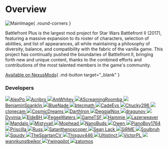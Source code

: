 # Overview

![MainImage](https://staticdelivery.nexusmods.com/mods/2229/images/7592/7592-1674924853-1190615040.png){ .round-corners }

Battlefront Plus is the largest mod project for Star Wars Battlefront II (2017), featuring a massive expansion to its roster of characters, selection of abilities, and list of appearances, all while maintaining a philosophy of diversity, balance, and compatibility with the fabric of the vanilla game. This project has continually pushed the boundaries of Battlefront II, bringing forth new and unique content, thanks to the combined efforts and contributions of the most talented members in the game's community.

[Available on NexusMods](https://www.nexusmods.com/starwarsbattlefront22017/mods/7592){ .md-button target="_blank" }

### Developers

<a class="devs" href="https://www.nexusmods.com/starwarsjedifallenorder/users/86430143" target="_blank" rel="noopener noreferrer">
    <img class="no-lb" src="https://forums.nexusmods.com/uploads/profile/photo-thumb-86430143.jpg"/>AlexPo
</a>
<a class="devs" href="https://acribro.artstation.com" target="_blank" rel="noopener noreferrer">
    <img class="no-lb" src="https://cdnb.artstation.com/p/users/avatars/002/819/735/large/6102192eaa6c4675e09fe36d8540c323.jpg"/>Acribro
</a>
<a class="devs" href="https://www.nexusmods.com/starwarsbattlefront22017/users/75185453" target="_blank" rel="noopener noreferrer">
    <img class="no-lb" src="https://forums.nexusmods.com/uploads/profile/photo-thumb-75185453.png"/>AmWhitey
</a>
<a class="devs" href="https://www.nexusmods.com/starwarsbattlefront22017/users/90993108" target="_blank" rel="noopener noreferrer">
    <img class="no-lb" src="https://forum.nexusmods.com/uploads/profile/photo-thumb-90993108.png"/>AScreamingRoomba
</a>
<a class="devs" href="https://www.nexusmods.com/starwarsbattlefront22017/users/91711178" target="_blank" rel="noopener noreferrer">
    <img class="no-lb" src="https://forum.nexusmods.com/uploads/profile/photo-thumb-91711178.jpg"/>BenjaminSpanklin
</a>
<a class="devs" href="https://www.nexusmods.com/starwarsbattlefront22017/users/85573843" target="_blank" rel="noopener noreferrer">
    <img class="no-lb" src="https://forum.nexusmods.com/uploads/profile/photo-thumb-85573843.jpg"/>BlueNade
</a>
<a class="devs" href="https://www.nexusmods.com/users/96122843" target="_blank" rel="noopener noreferrer">
    <img class="no-lb" src="https://forum.nexusmods.com/uploads/profile/photo-thumb-96122843.png"/>btecmath
</a>
<a class="devs" href="https://github.com/CadeEvs" target="_blank" rel="noopener noreferrer">
    <img class="no-lb" src="https://pbs.twimg.com/profile_images/1598458260973142017/SGV1p6cJ_400x400.jpg"/>CadeEvs
</a>
<a class="devs" href="https://www.nexusmods.com/starwarsbattlefront22017/users/50364291" target="_blank" rel="noopener noreferrer">
    <img class="no-lb" src="https://forum.nexusmods.com/uploads/profile/photo-thumb-50364291.png?_r=1548501683"/>Chucky296
</a>
<a class="devs" href="https://www.nexusmods.com/starwarsbattlefront22017/users/26626349" target="_blank" rel="noopener noreferrer">
    <img class="no-lb" src="https://www.nexusmods.com/assets/images/default/avatar.png"/>clonecam
</a>
<a class="devs" href="https://github.com/CosmicDreamsOfCode" target="_blank" rel="noopener noreferrer">
    <img class="no-lb" src="https://avatars.githubusercontent.com/u/33284629"/>CosmicDreams
</a>
<a class="devs" href="https://www.artstation.com/darth_ir0n" target="_blank" rel="noopener noreferrer">
    <img class="no-lb" src="https://cdna.artstation.com/p/users/avatars/003/301/040/large/56a65d27571435237c1c8d7e37a76eef.jpg"/>DarthIron
</a>
<a class="devs" href="https://www.moddb.com/members/deggialnox/mods" target="_blank" rel="noopener noreferrer">
    <img class="no-lb" src="https://cdnb.artstation.com/p/users/avatars/001/610/909/large/b16050371380be6f3e59eb376cd28610.jpg"/>DeggialNox
</a>
<a class="devs" href="https://www.nexusmods.com/starwarsbattlefront22017/users/100537993" target="_blank" rel="noopener noreferrer">
    <img class="no-lb" src="https://forum.nexusmods.com/uploads/profile/photo-thumb-100537993.png?_r=1643762433"/>dragunov
</a>
<a class="devs" href="https://github.com/Dyvinia" target="_blank" rel="noopener noreferrer">
    <img class="no-lb" src="https://pbs.twimg.com/profile_images/1648431870659514370/RpOji4oG_400x400.jpg"/>Dyvinia
</a>
<a class="devs" href="https://www.nexusmods.com/starwarsbattlefront22017/users/50706001" target="_blank" rel="noopener noreferrer">
    <img class="no-lb" src="https://forum.nexusmods.com/uploads/profile/photo-thumb-50706001.png"/>EldeBH
</a>
<a class="devs" href="https://www.artstation.com/fegeewaters" target="_blank" rel="noopener noreferrer">
    <img class="no-lb" src="https://cdnb.artstation.com/p/users/avatars/004/867/117/large/91da7c5c08a382a4482caf5b76b29fca.jpg"/>FegeeWaters
</a>
<a class="devs" href="https://www.nexusmods.com/starwarsbattlefront22017/users/50247216" target="_blank" rel="noopener noreferrer">
    <img class="no-lb" src="https://forum.nexusmods.com/uploads/profile/photo-thumb-50247216.jpg"/>GameTSF
</a>
<a class="devs" href="https://www.artstation.com/hamflap8d" target="_blank" rel="noopener noreferrer">
    <img class="no-lb" src="https://cdnb.artstation.com/p/users/avatars/001/140/167/large/e64f7c0b9aee95c350d6729d02cab929.jpg"/>Hammie
</a>
<a class="devs" href="https://www.nexusmods.com/starwarsbattlefront22017/users/89581623" target="_blank" rel="noopener noreferrer">
    <img class="no-lb" src="https://forum.nexusmods.com/uploads/profile/photo-thumb-89581623.png"/>Lazerweaver
</a>
<a class="devs" href="https://www.artstation.com/mandalo" target="_blank" rel="noopener noreferrer">
    <img class="no-lb" src="https://cdnb.artstation.com/p/users/avatars/000/738/903/large/4568229eec0827472d96f6ab0c9ef6fa.jpg"/>Mandalo
</a>
<a class="devs" href="https://www.nexusmods.com/starwarsbattlefront22017/users/98792048" target="_blank" rel="noopener noreferrer">
    <img class="no-lb" src="https://forum.nexusmods.com/uploads/profile/photo-thumb-98792048.png"/>Mistyvail
</a>
<a class="devs" href="https://www.nexusmods.com/starwarsbattlefront22017/users/50279956" target="_blank" rel="noopener noreferrer">
    <img class="no-lb" src="https://cdn.discordapp.com/avatars/165828190332256257/ddf81a04d1cda1cdd2583f74a481bdd2.webp"/>Mophead
</a>
<a class="devs" href="https://www.nexusmods.com/starwarsbattlefront22017/users/2736758" target="_blank" rel="noopener noreferrer">
    <img class="no-lb" src="https://forum.nexusmods.com/uploads/profile/photo-thumb-2736758.jpg?_r=1652911460"/>NanoBuds
</a>
<a class="devs" href="https://www.nexusmods.com/starwarsbattlefront22017/users/95970763" target="_blank" rel="noopener noreferrer">
    <img class="no-lb" src="https://www.nexusmods.com/assets/images/default/avatar.png"/>Owen
</a>
<a class="devs" href="https://www.nexusmods.com/starwarsbattlefront22017/users/73176903" target="_blank" rel="noopener noreferrer">
    <img class="no-lb" src="https://forum.nexusmods.com/uploads/profile/photo-thumb-73176903.png"/>PianoBoy1764
</a>
<a class="devs" href="https://twitter.com/Witch_Priscylla" target="_blank" rel="noopener noreferrer">
    <img class="no-lb" src="https://pbs.twimg.com/profile_images/1691318741500395521/Z8qwWLz7_400x400.jpg"/>Priscilla
</a>
<a class="devs" href="https://www.nexusmods.com/starwarsbattlefront22017/users/140217183" target="_blank" rel="noopener noreferrer">
    <img class="no-lb" src="https://www.nexusmods.com/assets/images/default/avatar.png"/>Russ
</a>
<a class="devs" href="https://www.nexusmods.com/starwarsbattlefront22017/users/50265961" target="_blank" rel="noopener noreferrer">
    <img class="no-lb" src="https://forum.nexusmods.com/uploads/profile/photo-thumb-50265961.png"/>Satanthenoscoper
</a>
<a class="devs" href="https://twitter.com/momentarilyepic" target="_blank" rel="noopener noreferrer">
    <img class="no-lb" src="https://pbs.twimg.com/profile_images/1418146355986448388/H8ZGvHc9_400x400.jpg"/>Sean Lack
</a>
<a class="devs" href="https://www.nexusmods.com/starwarsbattlefront22017/users/35862475" target="_blank" rel="noopener noreferrer">
    <img class="no-lb" src="https://forum.nexusmods.com/uploads/profile/photo-thumb-35862475.png"/>SiRME
</a>
<a class="devs" href="https://www.nexusmods.com/starwarsbattlefront22017/users/73309078" target="_blank" rel="noopener noreferrer">
    <img class="no-lb" src="https://forum.nexusmods.com/uploads/profile/photo-thumb-73309078.png"/>Soulbruh
</a>
<a class="devs" href="" target="_blank" rel="noopener noreferrer">
    <img class="no-lb" src="https://cdn.discordapp.com/avatars/443908039339409409/3af7a3029d5c2405f159ceb289e47b41.png"/>Squidy
</a>
<a class="devs" href="https://www.nexusmods.com/starwarsbattlefront22017/users/85153988" target="_blank" rel="noopener noreferrer">
    <img class="no-lb" src="https://forum.nexusmods.com/uploads/profile/photo-thumb-85153988.png"/>TheSpartanCV
</a>
<a class="devs" href="https://www.nexusmods.com/starwarsbattlefront22017/users/94065553" target="_blank" rel="noopener noreferrer">
    <img class="no-lb" src="https://secure.gravatar.com/avatar/e98fe794ebd62a78c63ab7de635120e0"/>Thisguy446
</a>
<a class="devs" href="https://www.nexusmods.com/starwarsbattlefront22017/users/77916933" target="_blank" rel="noopener noreferrer">
    <img class="no-lb" src="https://media.discordapp.net/attachments/923061853813350461/1086504415227293746/image.png"/>Ultistinct
</a>
<a class="devs" href="https://twitter.com/VictorPL2003" target="_blank" rel="noopener noreferrer">
    <img class="no-lb" src="https://pbs.twimg.com/profile_images/1695494833299718144/fv4ZO-Yx_400x400.jpg"/>VictorPL
</a>
<a class="devs" href="https://github.com/wannkunstbeikor" target="_blank" rel="noopener noreferrer">
    <img class="no-lb" src="https://cdn.discordapp.com/attachments/1030536483318284308/1155613413238636674/e79b457aeda4fc9e71d9e1c139cb3796.png"/>wannkunstbeikor
</a>
<a class="devs" href="https://www.nexusmods.com/starwarsbattlefront22017/users/93017128" target="_blank" rel="noopener noreferrer">
    <img class="no-lb" src="https://forum.nexusmods.com/uploads/profile/photo-thumb-93017128.jpg"/>Ywingpilot
</a>
<a class="devs" href="https://www.nexusmods.com/starwarsbattlefront22017/users/51785036" target="_blank" rel="noopener noreferrer">
    <img class="no-lb" src="https://forum.nexusmods.com/uploads/profile/photo-thumb-51785036.jpg?_r=1634681743"/>zatomos
</a>
